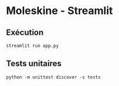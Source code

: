 # Moleskine - Streamlit

## Exécution
```
streamlit run app.py
```
## Tests unitaires
```
python -m unittest discover -s tests
```